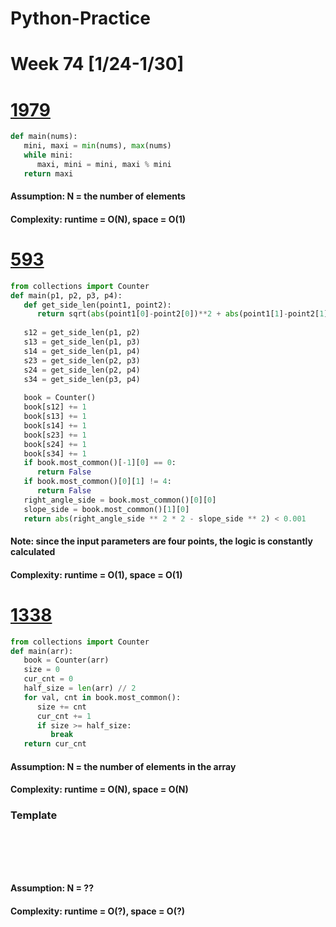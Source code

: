 # Python-Practice

# Week 74 [1/24-1/30]

# [1979](https://leetcode.com/problems/find-greatest-common-divisor-of-array/)
```python
def main(nums):
   mini, maxi = min(nums), max(nums)
   while mini:
      maxi, mini = mini, maxi % mini
   return maxi
```
#### Assumption: N = the number of elements
#### Complexity: runtime = O(N), space = O(1)

# [593](https://leetcode.com/problems/valid-square/)
```python
from collections import Counter
def main(p1, p2, p3, p4):
   def get_side_len(point1, point2):
      return sqrt(abs(point1[0]-point2[0])**2 + abs(point1[1]-point2[1])**2)
   
   s12 = get_side_len(p1, p2)
   s13 = get_side_len(p1, p3)
   s14 = get_side_len(p1, p4)
   s23 = get_side_len(p2, p3)
   s24 = get_side_len(p2, p4)
   s34 = get_side_len(p3, p4)
   
   book = Counter()
   book[s12] += 1
   book[s13] += 1
   book[s14] += 1
   book[s23] += 1
   book[s24] += 1
   book[s34] += 1
   if book.most_common()[-1][0] == 0:
      return False
   if book.most_common()[0][1] != 4:
      return False
   right_angle_side = book.most_common()[0][0]
   slope_side = book.most_common()[1][0]
   return abs(right_angle_side ** 2 * 2 - slope_side ** 2) < 0.001       
```
#### Note: since the input parameters are four points, the logic is constantly calculated
#### Complexity: runtime = O(1), space = O(1)

# [1338](https://leetcode.com/problems/reduce-array-size-to-the-half/)
```python
from collections import Counter
def main(arr):
   book = Counter(arr)
   size = 0
   cur_cnt = 0
   half_size = len(arr) // 2
   for val, cnt in book.most_common():
      size += cnt
      cur_cnt += 1
      if size >= half_size:
         break
   return cur_cnt
```
#### Assumption: N = the number of elements in the array
#### Complexity: runtime = O(N), space = O(N)

### Template
# []()
```sql
```

# []()
```python
```
#### Assumption: N = ??
#### Complexity: runtime = O(?), space = O(?)
